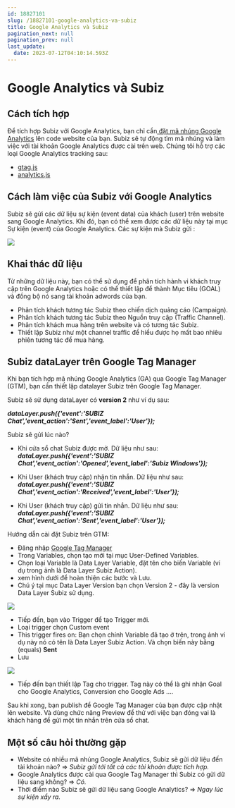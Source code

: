 ```yaml
---
id: 18827101
slug: /18827101-google-analytics-va-subiz
title: Google Analytics và Subiz
pagination_next: null
pagination_prev: null
last_update:
  date: 2023-07-12T04:10:14.593Z
---
```


# Google Analytics và Subiz



## Cách tích hợp


Để tích hợp Subiz với Google Analytics, bạn chỉ cần[ ](https://developers.google.com/analytics/devguides/collection/)[đặt mã nhúng Google Analytics](https://developers.google.com/analytics/devguides/collection/) lên code website của bạn. Subiz sẽ tự động tìm mã nhúng và làm việc với tài khoản Google Analytics được cài trên web. Chúng tôi hỗ trợ các loại Google Analytics tracking sau:

- [gtag.js](https://developers.google.com/analytics/devguides/collection/gtagjs/)
- [analytics.js](https://developers.google.com/analytics/devguides/collection/analyticsjs/)
## Cách làm việc của Subiz với Google Analytics


Subiz sẽ gửi các dữ liệu sự kiện (event data) của khách (user) trên website sang Google Analytics. Khi đó, bạn có thể xem được các dữ liệu này tại mục Sự kiện (event) của Google Analytics. Các sự kiện mà Subiz gửi : 


![](https://vcdn.subiz-cdn.com/file/88f97d64a83e9b1491e82a9109719bd5def0ca1323b3cd88bcedaf2e46c3fbbc_acpxkgumifuoofoosble)

## Khai thác dữ liệu


Từ những dữ liệu này, bạn có thể sử dụng để phân tích hành vi khách truy cập trên Google Analytics hoặc có thể thiết lập để thành Mục tiêu (GOAL) và đồng bộ nó sang tài khoản adwords của bạn.

- Phân tích khách tương tác Subiz theo chiến dịch quảng cáo (Campaign).
- Phân tích khách tương tác Subiz theo Nguồn truy cập (Traffic Channel).
- Phân tích khách mua hàng trên website và có tương tác Subiz.
- Thiết lập Subiz như một channel traffic để hiểu được họ mất bao nhiêu phiên tương tác để mua hàng.


## Subiz dataLayer trên Google Tag Manager


Khi bạn tích hợp mã nhúng Google Analytics (GA) qua Google Tag Manager (GTM), bạn cần thiết lập datalayer Subiz trên Google Tag Manager.



Subiz sẽ sử dụng dataLayer có **version 2** như ví dụ sau:

***dataLayer.push({'event':'SUBIZ Chat','event\_action':'Sent','event\_label':'User'});***



Subiz sẽ gửi lúc nào?

- Khi cửa sổ chat Subiz được mở. Dữ liệu như sau: ***dataLayer.push({'event':'SUBIZ Chat','event\_action':'Opened','event\_label':'Subiz Windows'});***

- Khi User (khách truy cập) nhận tin nhắn. Dữ liệu như sau: ***dataLayer.push({'event':'SUBIZ Chat','event\_action':'Received','event\_label':'User'});***

- Khi User (khách truy cập) gửi tin nhắn. Dữ liệu như sau: ***dataLayer.push({'event':'SUBIZ Chat','event\_action':'Sent','event\_label':'User'});***



Hướng dẫn cài đặt Subiz trên GTM:

- Đăng nhập [Google Tag Manager](https://tagmanager.google.com/)
- Trong Variables, chọn tạo mới tại mục User-Defined Variables.
- Chọn loại Variable là Data Layer Variable, đặt tên cho biến Variable (ví dụ trong ảnh là Data Layer Subiz Action).
- xem hình dưới để hoàn thiện các bước và Lưu.
- Chú ý tại mục Data Layer Version bạn chọn Version 2 - đây là version Data Layer Subiz sử dụng.


![](https://vcdn.subiz-cdn.com/file/c0d25b13f9e1013cdccb629a39381dab492b1a65c10f3cb881d280eda22554b2_acpxkgumifuoofoosble)




- Tiếp đến, bạn vào Trigger để tạo Trigger mới.
- Loại trigger chọn Custom event
- This trigger fires on: Bạn chọn chính Variable đã tạo ở trên, trong ảnh ví dụ này nó có tên là Data Layer Subiz Action. Và chọn biến này bằng (equals) **Sent**
- Lưu


![](https://vcdn.subiz-cdn.com/file/4501068b951650c715f56ab90a16c844190df223c1e95d104472d2ea8fbf7a26_acpxkgumifuoofoosble)




- Tiếp đến bạn thiết lập Tag cho trigger. Tag này có thể là ghi nhận Goal cho Google Analytics, Conversion cho Google Ads ….



Sau khi xong, bạn publish để Google Tag Manager của bạn được cập nhật lên website. Và dùng chức năng Preview để thử với việc bạn đóng vai là khách hàng để gửi một tin nhắn trên cửa sổ chat.
## Một số câu hỏi thường gặp


- Website có nhiều mã nhúng Google Analytics, Subiz sẽ gửi dữ liệu đến tài khoản nào? => *Subiz gửi tới tất cả các tài khoản được tích hợp.*
- Google Analytics được cài qua Google Tag Manager thì Subiz có gửi dữ liệu sang không? => *Có.*
- Thời điểm nào Subiz sẽ gửi dữ liệu sang Google Analytics? => *Ngay lúc sự kiện xẩy ra.*